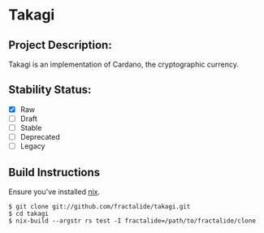 # Takagi

## Project Description:

Takagi is an implementation of Cardano, the cryptographic currency.

## Stability Status:

- [x] Raw
- [ ] Draft
- [ ] Stable
- [ ] Deprecated
- [ ] Legacy

## Build Instructions
Ensure you've installed [nix](https://nixos.org/nix).
```
$ git clone git://github.com/fractalide/takagi.git
$ cd takagi
$ nix-build --argstr rs test -I fractalide=/path/to/fractalide/clone
```
